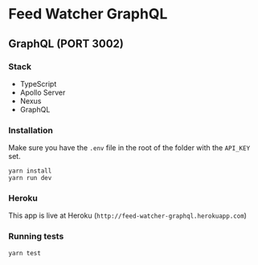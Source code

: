 # Feed Watcher GraphQL

## GraphQL (PORT 3002)

### Stack

* TypeScript
* Apollo Server
* Nexus
* GraphQL

### Installation

Make sure you have the `.env` file in the root of the folder with the `API_KEY` set.

```
yarn install
yarn run dev
```

### Heroku

This app is live at Heroku (`http://feed-watcher-graphql.herokuapp.com`)

### Running tests

```
yarn test
```